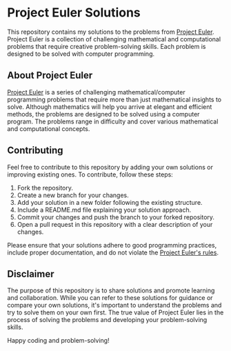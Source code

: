 # Project Euler Solutions

This repository contains my solutions to the problems from [Project Euler](https://projecteuler.net/). Project Euler is a collection of challenging mathematical and computational problems that require creative problem-solving skills. Each problem is designed to be solved with computer programming.

## About Project Euler

[Project Euler](https://projecteuler.net/) is a series of challenging mathematical/computer programming problems that require more than just mathematical insights to solve. Although mathematics will help you arrive at elegant and efficient methods, the problems are designed to be solved using a computer program. The problems range in difficulty and cover various mathematical and computational concepts.



## Contributing

Feel free to contribute to this repository by adding your own solutions or improving existing ones. To contribute, follow these steps:

1. Fork the repository.
2. Create a new branch for your changes.
3. Add your solution in a new folder following the existing structure.
4. Include a README.md file explaining your solution approach.
5. Commit your changes and push the branch to your forked repository.
6. Open a pull request in this repository with a clear description of your changes.

Please ensure that your solutions adhere to good programming practices, include proper documentation, and do not violate the [Project Euler's rules](https://projecteuler.net/about).

## Disclaimer

The purpose of this repository is to share solutions and promote learning and collaboration. While you can refer to these solutions for guidance or compare your own solutions, it's important to understand the problems and try to solve them on your own first. The true value of Project Euler lies in the process of solving the problems and developing your problem-solving skills.

Happy coding and problem-solving!
